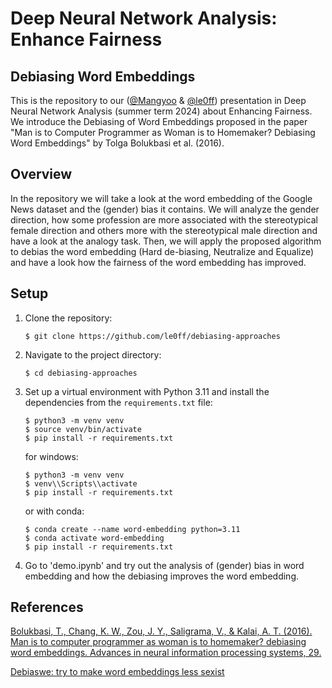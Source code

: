 # Deep Neural Network Analysis: Enhance Fairness
## Debiasing Word Embeddings
This is the repository to our ([@Mangyoo](https://github.com/Mangyoo) & [@le0ff](https://github.com/le0ff)) presentation in Deep Neural Network Analysis (summer term 2024) about Enhancing Fairness. We introduce the Debiasing of Word Embeddings proposed in the paper "Man is to Computer Programmer as Woman is to Homemaker? Debiasing Word Embeddings" by Tolga Bolukbasi et al. (2016).

## Overview
In the repository we will take a look at the word embedding of the Google News dataset and the (gender) bias it contains. We will analyze the gender direction, how some profession are more associated with the stereotypical female direction and others more with the stereotypical male direction and have a look at the analogy task.
Then, we will apply the proposed algorithm to debias the word embedding (Hard de-biasing, Neutralize and Equalize) and have a look how the fairness of the word embedding has improved.

## Setup
1. Clone the repository:
    ```shell
    $ git clone https://github.com/le0ff/debiasing-approaches
    ```

2. Navigate to the project directory:
    ```shell
    $ cd debiasing-approaches
    ```

3. Set up a virtual environment with Python 3.11 and install the dependencies from the `requirements.txt` file:
    ```shell
    $ python3 -m venv venv
    $ source venv/bin/activate
    $ pip install -r requirements.txt
    ```
    for windows:
    ```shell
    $ python3 -m venv venv
    $ venv\\Scripts\\activate
    $ pip install -r requirements.txt
    ```
    or with conda:
    ```shell
    $ conda create --name word-embedding python=3.11
    $ conda activate word-embedding
    $ pip install -r requirements.txt
    ```

4. Go to 'demo.ipynb' and try out the analysis of (gender) bias in word embedding and how the debiasing improves the word embedding.

## References

[Bolukbasi, T., Chang, K. W., Zou, J. Y., Saligrama, V., & Kalai, A. T. (2016). Man is to computer programmer as woman is to homemaker? debiasing word embeddings. Advances in neural information processing systems, 29.](https://proceedings.neurips.cc/paper_files/paper/2016/hash/a486cd07e4ac3d270571622f4f316ec5-Abstract.html)

[Debiaswe: try to make word embeddings less sexist](https://github.com/tolga-b/debiaswe)
